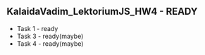 KalaidaVadim_LektoriumJS_HW4 - READY
-
- Task 1 - ready
- Task 3 - ready(maybe)
- Task 4 - ready(maybe)